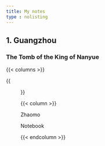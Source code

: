 ```yaml
---
title: My notes
type : nolisting
---
```

## 1. Guangzhou 

### The Tomb of the King of Nanyue

{{< columns >}}

{{<figure src="https://hellenshengfy.github.io/Nanyuewang.jpg">}}

{{< column >}}

Zhaomo 

Notebook

{{< endcolumn >}}



